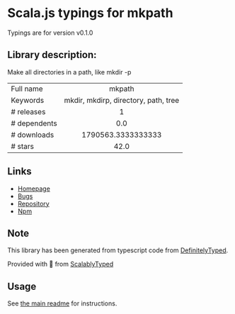 
# Scala.js typings for mkpath

Typings are for version v0.1.0

## Library description:
Make all directories in a path, like mkdir -p

|                    |                 |
| ------------------ | :-------------: |
| Full name          | mkpath |
| Keywords           | mkdir, mkdirp, directory, path, tree |
| # releases         | 1 |
| # dependents       | 0.0 |
| # downloads        | 1790563.3333333333 |
| # stars            | 42.0 |

## Links
- [Homepage](https://github.com/jrajav/mkpath#readme)
- [Bugs](https://github.com/jrajav/mkpath/issues)
- [Repository](https://github.com/jrajav/mkpath)
- [Npm](https://www.npmjs.com/package/mkpath)
    


## Note
This library has been generated from typescript code from [DefinitelyTyped](https://definitelytyped.org).

Provided with :purple_heart: from [ScalablyTyped](https://github.com/oyvindberg/ScalablyTyped)

## Usage
See [the main readme](../../readme.md) for instructions.


